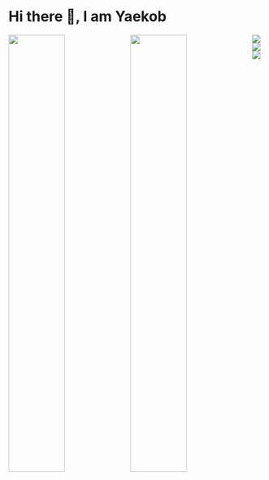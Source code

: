<h1>Hi there 👋, I am Yaekob</h1>
<img align="left" width="47%" src="https://github-readme-stats.vercel.app/api?username=Jamescog&show_icons=true&theme=radical" ?>


<img align="left" width="47%" src="https://github-readme-stats.vercel.app/api/top-langs/?username=Jamescog&layout=compact"/>


<img align="left" src="https://img.shields.io/badge/c-%2300599C.svg?style=for-the-badge&logo=c&logoColor=white"/>


<img align="left" src="https://img.shields.io/badge/python-3670A0?style=for-the-badge&logo=python&logoColor=ffdd54"/>


<img align="left" src="https://img.shields.io/badge/shell_script-%23121011.svg?style=for-the-badge&logo=gnu-bash&logoColor=white)"/>


